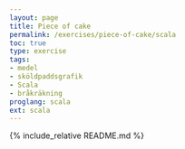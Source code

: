 ```yaml
---
layout: page
title: Piece of cake
permalink: /exercises/piece-of-cake/scala
toc: true
type: exercise
tags:
- medel
- sköldpaddsgrafik
- Scala
- bråkräkning
proglang: scala
ext: scala
---
```

{% include_relative README.md %}
